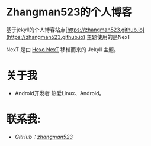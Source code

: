 # Zhangman523的个人博客

基于jekyll的个人博客站点[https://zhangman523.github.io](https://zhangman523.github.io)
主题使用的是NexT

NexT 是由 [Hexo NexT](https://github.com/iissnan/hexo-theme-next) 移植而来的 Jekyll 主题。

# 关于我

- Android开发者 热爱Linux、Android。

# 联系我:

- <i class="fa fa-fw fa-github"/>GitHub：[zhangman523](https://github.com/zhangman523)

